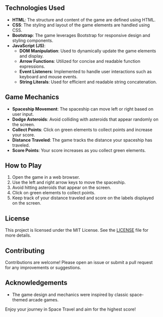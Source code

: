 ## Technologies Used
- **HTML**: The structure and content of the game are defined using HTML.
- **CSS**: The styling and layout of the game elements are handled using CSS.
- **Bootstrap**: The game leverages Bootstrap for responsive design and styling components.
- **JavaScript (JS)**:
  - **DOM Manipulation**: Used to dynamically update the game elements and display.
  - **Arrow Functions**: Utilized for concise and readable function expressions.
  - **Event Listeners**: Implemented to handle user interactions such as keyboard and mouse events.
  - **String Literals**: Used for efficient and readable string concatenation.

## Game Mechanics
- **Spaceship Movement**: The spaceship can move left or right based on user input.
- **Dodge Asteroids**: Avoid colliding with asteroids that appear randomly on the screen.
- **Collect Points**: Click on green elements to collect points and increase your score.
- **Distance Traveled**: The game tracks the distance your spaceship has traveled.
- **Score Points**: Your score increases as you collect green elements.

## How to Play
1. Open the game in a web browser.
2. Use the left and right arrow keys to move the spaceship.
3. Avoid hitting asteroids that appear on the screen.
4. Click on green elements to collect points.
5. Keep track of your distance traveled and score on the labels displayed on the screen.

## License
This project is licensed under the MIT License. See the [LICENSE](LICENSE) file for more details.

## Contributing
Contributions are welcome! Please open an issue or submit a pull request for any improvements or suggestions.

## Acknowledgements
- The game design and mechanics were inspired by classic space-themed arcade games.

Enjoy your journey in Space Travel and aim for the highest score!
